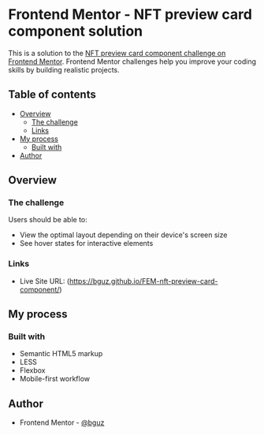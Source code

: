 # Frontend Mentor - NFT preview card component solution

This is a solution to the [NFT preview card component challenge on Frontend Mentor](https://www.frontendmentor.io/challenges/nft-preview-card-component-SbdUL_w0U). Frontend Mentor challenges help you improve your coding skills by building realistic projects. 

## Table of contents

- [Overview](#overview)
  - [The challenge](#the-challenge)
  - [Links](#links)
- [My process](#my-process)
  - [Built with](#built-with)
- [Author](#author)

## Overview

### The challenge

Users should be able to:

- View the optimal layout depending on their device's screen size
- See hover states for interactive elements

### Links

- Live Site URL: (https://bguz.github.io/FEM-nft-preview-card-component/)

## My process

### Built with

- Semantic HTML5 markup
- LESS
- Flexbox
- Mobile-first workflow

## Author

- Frontend Mentor - [@bguz](https://www.frontendmentor.io/profile/bguz)
